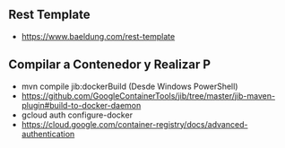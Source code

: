 ## Rest Template
 + https://www.baeldung.com/rest-template

## Compilar a Contenedor y Realizar P
+ mvn compile jib:dockerBuild (Desde Windows PowerShell)
+ https://github.com/GoogleContainerTools/jib/tree/master/jib-maven-plugin#build-to-docker-daemon
+ gcloud auth configure-docker
+ https://cloud.google.com/container-registry/docs/advanced-authentication